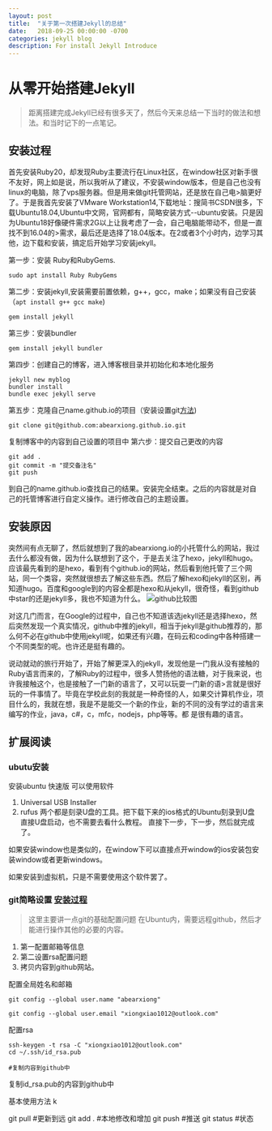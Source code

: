 ```yaml
---
layout: post
title:  "关于第一次搭建Jekyll的总结"
date:   2018-09-25 00:00:00 -0700
categories: jekyll blog
description: For install Jekyll Introduce
---
```


# 从零开始搭建Jekyll

>距离搭建完成Jekyll已经有很多天了，然后今天来总结一下当时的做法和想法。和当时记下的一点笔记。

## 安装过程

首先安装Ruby20，却发现Ruby主要流行在Linux社区，在window社区对新手很不友好，网上如是说，所以我听从了建议，不安装window版本，但是自己也没有linux的电脑，除了vps服务器。但是用来做git托管网站，还是放在自己电>脑更好了。于是我首先安装了VMware Workstation14,下载地址：搜简书CSDN很多，下载Ubuntu18.04,Ubuntu中文网，官网都有，简略安装方式--ubuntu安装。只是因为Ubuntu18好像硬件需求2G以上让我考虑了一会，自己电脑能带动不，但是一直找不到16.04的>需求，最后还是选择了18.04版本。在2或者3个小时内，边学习其他，边下载和安装，搞定后开始学习安装jekyll。

第一步：安装 Ruby和RubyGems.
```
sudo apt install Ruby RubyGems
```

第二步：安装jekyll,安装需要前置依赖，g++，gcc，make；如果没有自己安装（`apt install g++ gcc make`)
```
gem install jekyll
```

第三步：安装bundler
```
gem install jekyll bundler
```

第四步：创建自己的博客，进入博客根目录并初始化和本地化服务
```
jekyll new myblog
bundler install
bundle exec jekyll serve
```

第五步：克隆自己name.github.io的项目（安装设置git[方法](#git简略设置))
```
git clone git@github.com:abearxiong.github.io.git
```
复制博客中的内容到自己设置的项目中
第六步：提交自己更改的内容
```
git add .
git commit -m "提交备注名"
git push
```
到自己的name.github.io查找自己的结果。安装完全结束。之后的内容就是对自己的托管博客进行自定义操作。进行修改自己的主题设置。

## 安装原因

突然间有点无聊了，然后就想到了我的abearxiong.io的小托管什么的网站，我过去什么都没有做，因为什么联想到了这个，于是去关注了hexo，jekyll和hugo。应该最先看到的是hexo，看到有个github.io的网站，然后看到他托管了三个网站，同一个类容，突然就很想去了解这些东西。然后了解hexo和jekyll的区别，再知道hugo。百度和google到的内容全都是hexo和从jekyll，很奇怪，看到github中star的还是jekyll多，我也不知道为什么。
![github比较图](https://res.cloudinary.com/xiongxiao/image/upload/v1538282254/github/images/2018-9-30.png)

对这几门而言，在Google的过程中，自己也不知道该选jekyll还是选择hexo，然后突然发现一个真实情况，github中推的jekyll，相当于jekyll是github推荐的，那么何不必在github中使用jekyll呢，如果还有兴趣，在码云和coding中各种搭建一个不同类型的呢。也许还是挺有趣的。

说动就动的旅行开始了，开始了解更深入的jekyll，发现他是一门我从没有接触的Ruby语言而来的，了解Ruby的过程中，很多人赞扬他的语法糖，对于我来说，也许我接触这个，也是接触了一门新的语言了，又可以玩耍一门新的语>言就是很好玩的一件事情了。毕竟在学校此刻的我就是一种奇怪的人，如果交计算机作业，项目什么的，我就在想，我是不是能交一个新的作业，新的不同的没有学过的语言来编写的作业，java，c#，c，mfc，nodejs，php等等。都
是很有趣的语言。

## 扩展阅读

### ubutu安装

安装ubuntu 快速版
可以使用软件
1. Universal USB Installer
2. rufus
两个都是刻录U盘的工具。把下载下来的ios格式的Ubuntu刻录到U盘
直接U盘启动，也不需要去看什么教程。
直接下一步，下一步，然后就完成了。 

如果安装window也是类似的，在window下可以直接点开window的ios安装包安装window或者更新windows。

如果安装到虚拟机，只是不需要使用这个软件罢了。

### git简略设置 [安装过程](#安装过程)

>这里主要讲一点git的基础配置问题
在Ubuntu内，需要远程github，然后才能进行操作其他的必要的内容。
1. 第一配置邮箱等信息
2. 第二设置rsa配置问题
3. 拷贝内容到github网站。

配置全局姓名和邮箱
```
git config --global user.name "abearxiong"

git config --global user.email "xiongxiao1012@outlook.com"
```
配置rsa
```
ssh-keygen -t rsa -C "xiongxiao1012@outlook.com"
cd ~/.ssh/id_rsa.pub 

#复制内容到github中
```

复制id_rsa.pub的内容到github中


基本使用方法 k

git pull  #更新到远
git add . #本地修改和增加
git push  #推送
git status #状态
